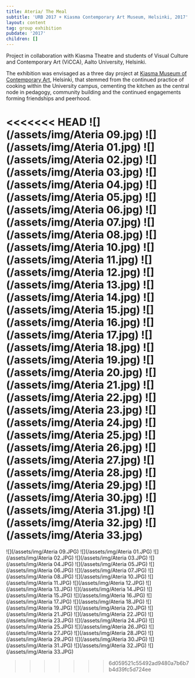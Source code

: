```yaml
---
title: Ateria/ The Meal
subtitle: 'URB 2017 + Kiasma Contemporary Art Museum, Helsinki, 2017'
layout: content
tag: group exhibition
pubdate: '2017'
children: []
---
```

Project in collaboration with Kiasma Theatre and students of Visual Culture and Contemporary Art (ViCCA), Aalto University, Helsinki.

The exhibition was envisaged as a three day project at [Kiasma Museum of Contemporary Art](https://kiasma.fi/en/), Helsinki, that stemmed from the continued practice of cooking within the University campus, cementing the kitchen as the central node in pedagogy, community building and the continued engagements forming friendships and peerhood.

<<<<<<< HEAD
![](/assets/img/Ateria 09.jpg)
![](/assets/img/Ateria 01.jpg)
![](/assets/img/Ateria 02.jpg)
![](/assets/img/Ateria 03.jpg)
![](/assets/img/Ateria 04.jpg)
![](/assets/img/Ateria 05.jpg)
![](/assets/img/Ateria 06.jpg)
![](/assets/img/Ateria 07.jpg)
![](/assets/img/Ateria 08.jpg)
![](/assets/img/Ateria 10.jpg)
![](/assets/img/Ateria 11.jpg)
![](/assets/img/Ateria 12.jpg)
![](/assets/img/Ateria 13.jpg)
![](/assets/img/Ateria 14.jpg)
![](/assets/img/Ateria 15.jpg)
![](/assets/img/Ateria 16.jpg)
![](/assets/img/Ateria 17.jpg)
![](/assets/img/Ateria 18.jpg)
![](/assets/img/Ateria 19.jpg)
![](/assets/img/Ateria 20.jpg)
![](/assets/img/Ateria 21.jpg)
![](/assets/img/Ateria 22.jpg)
![](/assets/img/Ateria 23.jpg)
![](/assets/img/Ateria 24.jpg)
![](/assets/img/Ateria 25.jpg)
![](/assets/img/Ateria 26.jpg)
![](/assets/img/Ateria 27.jpg)
![](/assets/img/Ateria 28.jpg)
![](/assets/img/Ateria 29.jpg)
![](/assets/img/Ateria 30.jpg)
![](/assets/img/Ateria 31.jpg)
![](/assets/img/Ateria 32.jpg)
![](/assets/img/Ateria 33.jpg)
=======
!\[](/assets/img/Ateria 09.JPG)
!\[](/assets/img/Ateria 01.JPG)
!\[](/assets/img/Ateria 02.JPG)
!\[](/assets/img/Ateria 03.JPG)
!\[](/assets/img/Ateria 04.JPG)
!\[](/assets/img/Ateria 05.JPG)
!\[](/assets/img/Ateria 06.JPG)
!\[](/assets/img/Ateria 07.JPG)
!\[](/assets/img/Ateria 08.JPG)
!\[](/assets/img/Ateria 10.JPG)
!\[](/assets/img/Ateria 11.JPG)
!\[](/assets/img/Ateria 12.JPG)
!\[](/assets/img/Ateria 13.JPG)
!\[](/assets/img/Ateria 14.JPG)
!\[](/assets/img/Ateria 15.JPG)
!\[](/assets/img/Ateria 16.JPG)
!\[](/assets/img/Ateria 17.JPG)
!\[](/assets/img/Ateria 18.JPG)
!\[](/assets/img/Ateria 19.JPG)
!\[](/assets/img/Ateria 20.JPG)
!\[](/assets/img/Ateria 21.JPG)
!\[](/assets/img/Ateria 22.JPG)
!\[](/assets/img/Ateria 23.JPG)
!\[](/assets/img/Ateria 24.JPG)
!\[](/assets/img/Ateria 25.JPG)
!\[](/assets/img/Ateria 26.JPG)
!\[](/assets/img/Ateria 27.JPG)
!\[](/assets/img/Ateria 28.JPG)
!\[](/assets/img/Ateria 29.JPG)
!\[](/assets/img/Ateria 30.JPG)
!\[](/assets/img/Ateria 31.JPG)
!\[](/assets/img/Ateria 32.JPG)
!\[](/assets/img/Ateria 33.JPG)
>>>>>>> 6d059521c55492ad9480a7b6b7b4d39fc5d724ee
